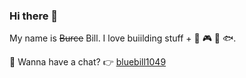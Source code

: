 ### Hi there 👋

My name is ~~Burce~~ Bill. I love buiilding stuff + 🥤 🎮 🚖 🐟.

🍵 Wanna have a chat? 👉 [bluebill1049](https://twitter.com/bluebill1049) 
